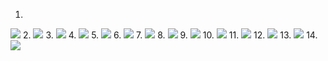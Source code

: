 1.
![](http://img001.prntscr.com/file/img001/Nd32K6j1Tbe6n_7BZcSewg.png)
2.
![](http://img001.prntscr.com/file/img001/tB_9kGufQIedE8VAA0ey-g.png)
3.
![](http://img001.prntscr.com/file/img001/UQNhnyQYS5yF8BHSLC-vnA.png)
4.
![](http://img001.prntscr.com/file/img001/6TNKVrQTTR-DlN5OtLURkg.png)
5.
![](http://img001.prntscr.com/file/img001/PgtCSQMPTTOotr8AzCgTKw.png)
6.
![](http://img001.prntscr.com/file/img001/ML7hAQXYSrmDG1RbeQteqw.png)
7.
![](http://img001.prntscr.com/file/img001/8l27VSkISpqPMaOgThsDJw.png)
8.
![](http://img001.prntscr.com/file/img001/Jz2Fl9q3R3GT9JPPUFd34g.png)
9.
![](http://img001.prntscr.com/file/img001/7I83SmDxSTu61M9NqcUTBg.png)
10.
![](http://img001.prntscr.com/file/img001/1TWV2zBGR1CNrOVVwrpUeg.png)
11.
![](http://img001.prntscr.com/file/img001/SWgfw4AAR2uE6gbps2wW8A.png)
12.
![](http://img001.prntscr.com/file/img001/aMtSjeGgQp22YLPgfED2rA.png)
13.
![](http://img001.prntscr.com/file/img001/prf0cii3T6CneTltP8cS-Q.png)
14.
![](http://img001.prntscr.com/file/img001/IffcDmsCRbSBcYaYrA9rTg.png)
